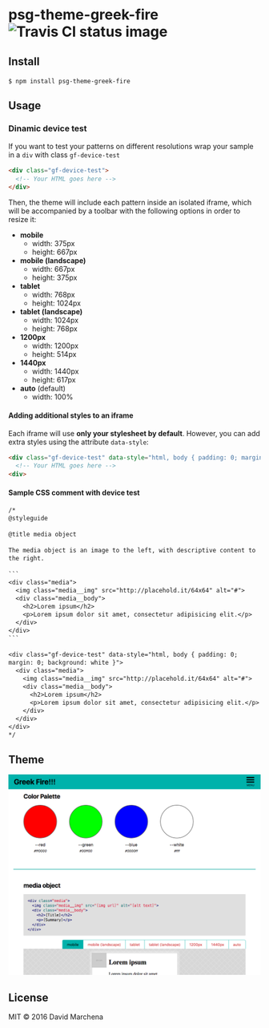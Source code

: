 # psg-theme-greek-fire ![Travis CI status image](https://travis-ci.org/dmarchena/psg-theme-greek-fire.svg?branch=master)

## Install

`$ npm install psg-theme-greek-fire`

## Usage



### Dinamic device test

If you want to test your patterns on different resolutions wrap your sample in a `div` with class `gf-device-test` 

```html
<div class="gf-device-test">
  <!-- Your HTML goes here -->
</div>
```

Then, the theme will include each pattern inside an isolated iframe, which will be accompanied by a toolbar with the following options in order to resize it:

* **mobile**
  - width: 375px
  - height: 667px
* **mobile (landscape)**
  - width: 667px
  - height: 375px
* **tablet**
  - width: 768px
  - height: 1024px
* **tablet (landscape)**
  - width: 1024px
  - height: 768px
* **1200px**
  - width: 1200px
  - height: 514px
* **1440px**
  - width: 1440px
  - height: 617px
* **auto** (default)
  - width: 100%


#### Adding additional styles to an iframe

Each iframe will use **only your stylesheet by default**. However, you can add extra styles using the attribute `data-style`:

```html
<div class="gf-device-test" data-style="html, body { padding: 0; margin: 0; background: white }">
  <!-- Your HTML goes here -->
<div>
```

#### Sample CSS comment with device test

    /*
    @styleguide

    @title media object

    The media object is an image to the left, with descriptive content to the right.

    ```
    <div class="media">
      <img class="media__img" src="http://placehold.it/64x64" alt="#">
      <div class="media__body">
        <h2>Lorem ipsum</h2>
        <p>Lorem ipsum dolor sit amet, consectetur adipisicing elit.</p>
      </div>
    </div>
    ```

    <div class="gf-device-test" data-style="html, body { padding: 0; margin: 0; background: white }">
      <div class="media">
        <img class="media__img" src="http://placehold.it/64x64" alt="#">
        <div class="media__body">
          <h2>Lorem ipsum</h2>
          <p>Lorem ipsum dolor sit amet, consectetur adipisicing elit.</p>
        </div>
      </div>
    </div>
    */


## Theme

![Image of psg-theme-aqua](./screenshot.png)

## License

MIT © 2016 David Marchena
